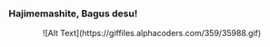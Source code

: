 ### Hajimemashite, Bagus desu!
<p align="center">
![Alt Text](https://giffiles.alphacoders.com/359/35988.gif)
</p>
